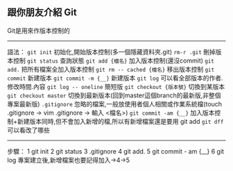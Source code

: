 ## 跟你朋友介紹 Git

Git是用來作版本控制的

---
語法：
`git init` 初始化,開始版本控制(多一個隱藏資料夾.git)
`rm-r .git` 刪掉版本控制
`git status` 查詢狀態
`git add {檔名}` 加入版本控制(還沒commit)
`git add.` 把所有檔案全加入版本控制
`git rm -- cached {檔名}` 移出版本控制
`git commit` 新建版本
`git commit -m {__}` 新建版本
`git log` 可以看全部版本的作者.修改時間.內容
`git log -- oneline` 簡短版
`git checkout {版本號}` 切換到某版本
`git checkout master` 切換到最新版本(回到master這個branch的最新版,非整個專案最新版)
`.gitignore` 忽略的檔案,一般放使用者個人相關或作業系統檔(touch .gitignore → vim .gitignore → 輸入 <檔名>)
`git commit -am {__}` 加入版本控制+新建版本同時,但不會加入新增的檔,所以有新增檔案還是要用 git add
`git dff` 可以看改了哪些

---
步驟：
1 git init
2 git status
3 .gitignore
4 git add.
5 git commit - am {__}
6 git log
專案建立後,新增檔案也要記得加入→4→5
